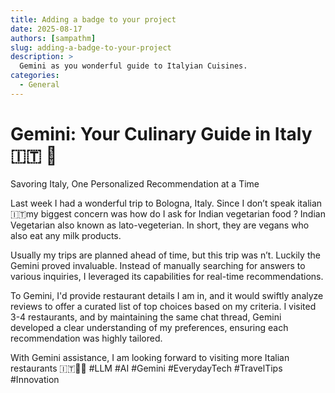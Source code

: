 ```yaml
---
title: Adding a badge to your project
date: 2025-08-17
authors: [sampathm]
slug: adding-a-badge-to-your-project
description: >
  Gemini as you wonderful guide to Italyian Cuisines.
categories:
  - General
---
```

# Gemini: Your Culinary Guide in Italy 🇮🇹 🍕
Savoring Italy, One Personalized Recommendation at a Time


Last week I had a wonderful trip to Bologna, Italy. Since I don’t speak italian 🇮🇹my biggest concern was how do I ask for Indian vegetarian food ? Indian Vegetarian also known as lato-vegeterian. In short, they are vegans who also eat any milk products.

Usually my trips are planned ahead of time, but this trip was n’t. Luckily the Gemini proved invaluable. Instead of manually searching for answers to various inquiries, I leveraged its capabilities for real-time recommendations.

To Gemini, I'd provide restaurant details I am in, and it would swiftly analyze reviews to offer a curated list of top choices based on my criteria. I visited 3-4 restaurants, and by maintaining the same chat thread, Gemini developed a clear understanding of my preferences, ensuring each recommendation was highly tailored.

With Gemini assistance, I am looking forward to visiting more Italian restaurants 🇮🇹🍕😋
#LLM #AI #Gemini #EverydayTech #TravelTips #Innovation
